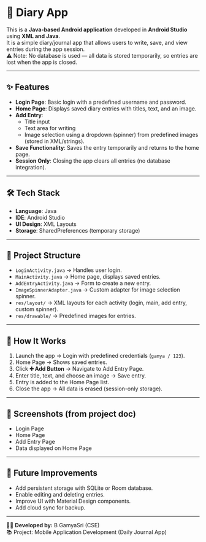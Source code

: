 # 📖 Diary App

This is a **Java-based Android application** developed in **Android Studio** using **XML and Java**.  
It is a simple diary/journal app that allows users to write, save, and view entries during the app session.  
⚠️ Note: No database is used — all data is stored temporarily, so entries are lost when the app is closed.

---

## ✨ Features
- **Login Page**: Basic login with a predefined username and password.  
- **Home Page**: Displays saved diary entries with titles, text, and an image.  
- **Add Entry**:
  - Title input  
  - Text area for writing  
  - Image selection using a dropdown (spinner) from predefined images (stored in XML/strings).  
- **Save Functionality**: Saves the entry temporarily and returns to the home page.  
- **Session Only**: Closing the app clears all entries (no database integration).

---

## 🛠️ Tech Stack
- **Language**: Java  
- **IDE**: Android Studio  
- **UI Design**: XML Layouts  
- **Storage**: SharedPreferences (temporary storage)

---

## 📂 Project Structure
- `LoginActivity.java` → Handles user login.  
- `MainActivity.java` → Home page, displays saved entries.  
- `AddEntryActivity.java` → Form to create a new entry.  
- `ImageSpinnerAdapter.java` → Custom adapter for image selection spinner.  
- `res/layout/` → XML layouts for each activity (login, main, add entry, custom spinner).  
- `res/drawable/` → Predefined images for entries.  

---

## 🚀 How It Works
1. Launch the app → Login with predefined credentials (`gamya / 123`).  
2. Home Page → Shows saved entries.  
3. Click **➕ Add Button** → Navigate to Add Entry Page.  
4. Enter title, text, and choose an image → Save entry.  
5. Entry is added to the Home Page list.  
6. Close the app → All data is erased (session-only storage).  

---

## 📸 Screenshots (from project doc)
- Login Page  
- Home Page  
- Add Entry Page  
- Data displayed on Home Page  

---

## 📌 Future Improvements
- Add persistent storage with SQLite or Room database.  
- Enable editing and deleting entries.  
- Improve UI with Material Design components.  
- Add cloud sync for backup.  

---

👩‍💻 **Developed by:** B GamyaSri (CSE)  
📚 Project: Mobile Application Development (Daily Journal App)
